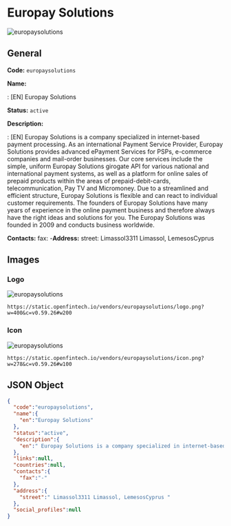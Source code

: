 
# Europay Solutions 
![europaysolutions](https://static.openfintech.io/vendors/europaysolutions/logo.png?w=400&c=v0.59.26#w200)  

## General 
 
**Code:** `europaysolutions` 
 
**Name:** 
 
:	[EN] Europay Solutions 
 
**Status:** `active` 
 
**Description:** 
 
: [EN]  Europay Solutions is a company specialized in internet-based payment processing. As an international Payment Service Provider, Europay Solutions provides advanced ePayment Services for PSPs, e-commerce companies and mail-order businesses. Our core services include the simple, uniform Europay Solutions girogate API for various national and international payment systems, as well as a platform for online sales of prepaid products within the areas of prepaid-debit-cards, telecommunication, Pay TV and Micromoney. Due to a streamlined and efficient structure, Europay Solutions is flexible and can react to individual customer requirements. The founders of Europay Solutions have many years of experience in the online payment business and therefore always have the right ideas and solutions for you. The Europay Solutions was founded in 2009 and conducts business worldwide.  
 
**Contacts:** 
fax: -**Address:** 
street:  Limassol3311 Limassol, LemesosCyprus  

## Images 

### Logo 
 
![europaysolutions](https://static.openfintech.io/vendors/europaysolutions/logo.png?w=400&c=v0.59.26#w200)  

```
https://static.openfintech.io/vendors/europaysolutions/logo.png?w=400&c=v0.59.26#w200
```  

### Icon 
 
![europaysolutions](https://static.openfintech.io/vendors/europaysolutions/icon.png?w=278&c=v0.59.26#w100)  

```
https://static.openfintech.io/vendors/europaysolutions/icon.png?w=278&c=v0.59.26#w100
```  

## JSON Object 

```json
{
  "code":"europaysolutions",
  "name":{
    "en":"Europay Solutions"
  },
  "status":"active",
  "description":{
    "en":" Europay Solutions is a company specialized in internet-based payment processing. As an international Payment Service Provider, Europay Solutions provides advanced ePayment Services for PSPs, e-commerce companies and mail-order businesses. Our core services include the simple, uniform Europay Solutions girogate API for various national and international payment systems, as well as a platform for online sales of prepaid products within the areas of prepaid-debit-cards, telecommunication, Pay TV and Micromoney. Due to a streamlined and efficient structure, Europay Solutions is flexible and can react to individual customer requirements. The founders of Europay Solutions have many years of experience in the online payment business and therefore always have the right ideas and solutions for you. The Europay Solutions was founded in 2009 and conducts business worldwide. "
  },
  "links":null,
  "countries":null,
  "contacts":{
    "fax":"-"
  },
  "address":{
    "street":" Limassol3311 Limassol, LemesosCyprus "
  },
  "social_profiles":null
}
```  
